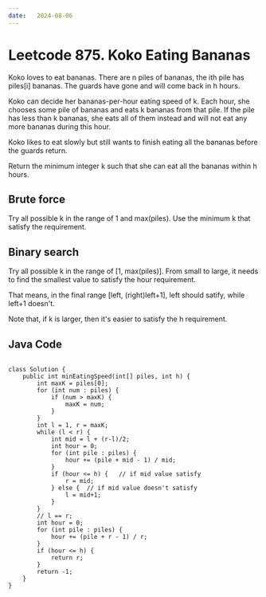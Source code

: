 ```yaml
---
date:   2024-08-06
---
```


# Leetcode 875. Koko Eating Bananas

Koko loves to eat bananas. There are n piles of bananas, the ith pile has piles[i] bananas. The guards have gone and will come back in h hours.

Koko can decide her bananas-per-hour eating speed of k. Each hour, she chooses some pile of bananas and eats k bananas from that pile. If the pile has less than k bananas, she eats all of them instead and will not eat any more bananas during this hour.

Koko likes to eat slowly but still wants to finish eating all the bananas before the guards return.

Return the minimum integer k such that she can eat all the bananas within h hours.

## Brute force
Try all possible k in the range of 1 and max(piles). Use the minimum k that satisfy the requirement.

## Binary search
Try all possible k in the range of [1, max(piles)]. From small to large, it needs to find the smallest value to satisfy the hour requirement.

That means, in the final range [left, (right)left+1], left should satify, while left+1 doesn't.

Note that, if k is larger, then it's easier to satisfy the h requirement.

## Java Code
<pre>
<code>
class Solution {
    public int minEatingSpeed(int[] piles, int h) {
        int maxK = piles[0];
        for (int num : piles) {
            if (num > maxK) {
                maxK = num;
            }
        }
        int l = 1, r = maxK;
        while (l < r) {
            int mid = l + (r-l)/2;
            int hour = 0;
            for (int pile : piles) {
                hour += (pile + mid - 1) / mid;
            }
            if (hour <= h) {   // if mid value satisfy
                r = mid;
            } else {  // if mid value doesn't satisfy
                l = mid+1;
            }
        }
        // l == r;
        int hour = 0;
        for (int pile : piles) {
            hour += (pile + r - 1) / r;
        }
        if (hour <= h) {
            return r;
        }
        return -1;
    }
}
</code>
</pre>

